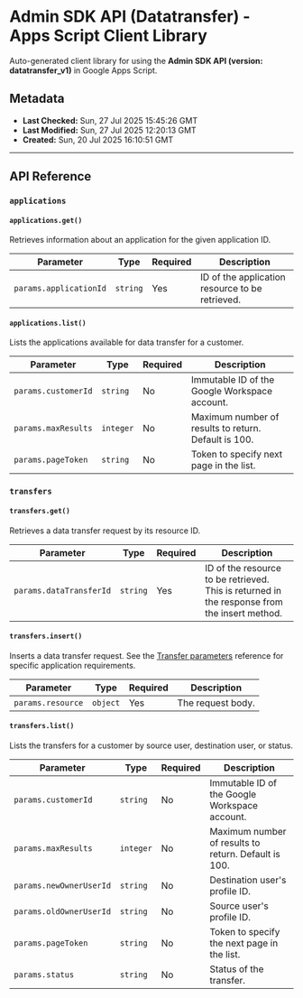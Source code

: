# Admin SDK API (Datatransfer) - Apps Script Client Library

Auto-generated client library for using the **Admin SDK API (version: datatransfer_v1)** in Google Apps Script.

## Metadata

- **Last Checked:** Sun, 27 Jul 2025 15:45:26 GMT
- **Last Modified:** Sun, 27 Jul 2025 12:20:13 GMT
- **Created:** Sun, 20 Jul 2025 16:10:51 GMT



---

## API Reference

### `applications`

#### `applications.get()`

Retrieves information about an application for the given application ID.

| Parameter | Type | Required | Description |
|---|---|---|---|
| `params.applicationId` | `string` | Yes | ID of the application resource to be retrieved. |

#### `applications.list()`

Lists the applications available for data transfer for a customer.

| Parameter | Type | Required | Description |
|---|---|---|---|
| `params.customerId` | `string` | No | Immutable ID of the Google Workspace account. |
| `params.maxResults` | `integer` | No | Maximum number of results to return. Default is 100. |
| `params.pageToken` | `string` | No | Token to specify next page in the list. |

### `transfers`

#### `transfers.get()`

Retrieves a data transfer request by its resource ID.

| Parameter | Type | Required | Description |
|---|---|---|---|
| `params.dataTransferId` | `string` | Yes | ID of the resource to be retrieved. This is returned in the response from the insert method. |

#### `transfers.insert()`

Inserts a data transfer request. See the [Transfer parameters](https://developers.google.com/workspace/admin/data-transfer/v1/parameters) reference for specific application requirements.

| Parameter | Type | Required | Description |
|---|---|---|---|
| `params.resource` | `object` | Yes | The request body. |

#### `transfers.list()`

Lists the transfers for a customer by source user, destination user, or status.

| Parameter | Type | Required | Description |
|---|---|---|---|
| `params.customerId` | `string` | No | Immutable ID of the Google Workspace account. |
| `params.maxResults` | `integer` | No | Maximum number of results to return. Default is 100. |
| `params.newOwnerUserId` | `string` | No | Destination user's profile ID. |
| `params.oldOwnerUserId` | `string` | No | Source user's profile ID. |
| `params.pageToken` | `string` | No | Token to specify the next page in the list. |
| `params.status` | `string` | No | Status of the transfer. |